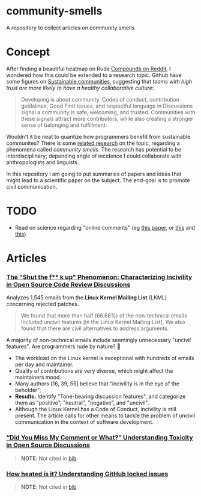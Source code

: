 # community-smells
A repository to collect articles on community smells

# Concept

After finding a beautiful heatmap on Rude [Compounds on Reddit](https://www.reddit.com/r/dataisbeautiful/comments/vmw0eu/oc_frequency_of_compound_insults_eg_poophead/), I wondered how this could be extended to a research topic. Github have some figures on [Sustainable communities](https://octoverse.github.com/#sustainable-communities), suggesting that *teams with high trust are more likely to have a healthy collaborative culture*:

> Developing is about community. Codes of conduct, contribution guidelines, Good First Issues, and respectful language in Discussions signal a community is safe, welcoming, and trusted. Communities with these signals attract more contributors, while also creating a stronger sense of belonging and fulfillment.

Wouldn't it be neat to quantize how programmers benefit from sustainable communites? There is some [related research](https://scholar.google.se/scholar?cites=17946175484241396803&as_sdt=2005&sciodt=0,5&hl=sv) on the topic, regarding a phenomena called *community smells*. The research has potential to be interdisciplinary; depending angle of incidence I could collaborate with anthropologists and linguists. 

In this repository I am going to put summaries of papers and ideas that might lead to a scientific paper on the subject. The end-goal is to promote civil communication.

# TODO
* Read on science regarding "online comments" (eg [this paper](https://onlinelibrary.wiley.com/doi/abs/10.1111/jcom.12104), or [this](https://arxiv.org/pdf/1809.00289.pdf) and [this](https://www.tandfonline.com/doi/abs/10.1080/10510974.2017.1397038))

# Articles 

### [The "Shut the f** k up" Phenomenon: Characterizing Incivility in Open Source Code Review Discussions](https://dl.acm.org/doi/abs/10.1145/3479497)

Analyzes 1,545 emails from the **Linux Kernel Mailing List** (LKML) concerning rejected patches. 

> We found that more than half (66.66%) of the non-technical emails included uncivil features [in the Linux Kernel Mailing List].
> We also found that there are civil alternatives to address arguments. 

A majority of non-technical emails include seemingly unnecessary "uncivil features". Are programmers rude by nature? 🤔

* The workload on the Linux kernel is exceptional with hundreds of emails per day and maintainer. 
* Quality of contributions are very diverse, which might affect the maintainers mood. 
* Many authors [16, 39, 55] believe that “incivility is in the eye of the beholder”; 
* **Results:** Identify "Tone-bearing discussion features", and categorize them as "positive", "neutral", "negative", and "uncivil".
* Although the Linux Kernel has a Code of Conduct, incivility is still present. The article calls for other means to tackle the problem of uncivil communication in the context of software development. 

### [“Did You Miss My Comment or What?” Understanding Toxicity in Open Source Discussions](https://www.cs.cmu.edu/afs/cs.cmu.edu/Web/People/ckaestne/pdf/icse22_toxicity.pdf)
> **NOTE**: Not cited in [bib](docs/bib/bibliography.bib)

### [How heated is it? Understanding GitHub locked issues](https://arxiv.org/abs/2204.00155)
> **NOTE**: Not cited in [bib](docs/bib/bibliography.bib)